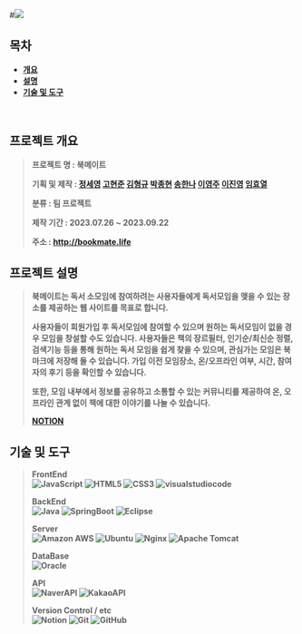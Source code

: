 #<img src="Soso/src/main/webapp/resources/images/common/bookmate_logo_w_main.svg">

## **목차**

<b>

- [개요](#-프로젝트-개요)
- [설명](#-프로젝트-설명)
- [기술 및 도구](#-기술-및-도구)

<br>

## 프로젝트 개요
> **프로젝트 명 :** 북메이트
>
> **기획 및 제작 :** 
[정세영](https://github.com/ar2723)
[고현준](https://github.com/HyeonJunKOH)
[김형규](https://github.com/kariyarn)
[박종현](https://github.com/PakrJongHyeon)
[송한나](https://github.com/nongdamgomm)
[이영주](https://github.com/2youngjoo)
[이진영](https://github.com/Lee-Jin-Young)
[임효열](https://github.com/Wideds)
>
> **분류 :** 팀 프로젝트
>
> **제작 기간 :** 2023.07.26 ~ 2023.09.22
>
> **주소 :** http://bookmate.life

## 프로젝트 설명
> 북메이트는 독서 소모임에 참여하려는 사용자들에게 독서모임을 맺을 수 있는 장소를 제공하는 웹 사이트를 목표로 합니다.
>
> 사용자들이 회원가입 후 독서모임에 참여할 수 있으며 원하는 독서모임이 없을 경우 모임을 창설할 수도 있습니다.
> 사용자들은 책의 장르필터, 인기순/최신순 정렬, 검색기능 등을 통해 원하는 독서 모임을 쉽게 찾을 수 있으며, 관심가는 모임은 북마크에 저장해 둘 수 있습니다.
> 가입 이전 모임장소, 온/오프라인 여부, 시간, 참여자의 후기 등을 확인할 수 있습니다.
>
> 또한, 모임 내부에서 정보를 공유하고 소통할 수 있는 커뮤니티를 제공하여 온, 오프라인 관계 없이 책에 대한 이야기를 나눌 수 있습니다.
>
> [NOTION](https://bookmateacorn.notion.site/6e8f0be78ab24d6994a372dd2afe0977?pvs=4)

## 기술 및 도구
> **FrontEnd**<br>
> ![JavaScript](https://img.shields.io/badge/javascript-%23323330.svg?style=for-the-badge&logo=javascript&logoColor=%23F7DF1E)
> ![HTML5](https://img.shields.io/badge/HTML5-E34F26.svg?style=for-the-badge&logo=HTML5&logoColor=white)
> ![CSS3](https://img.shields.io/badge/CSS3-1572B6.svg?style=for-the-badge&logo=CSS3&logoColor=white)
> ![visualstudiocode](https://img.shields.io/badge/Visual%20Studio%20Code-1572B6.svg?style=for-the-badge&logo=visualstudiocode&logoColor=white)
>
> **BackEnd** <br>
> ![Java](https://img.shields.io/badge/java-%23ED8B00.svg?style=for-the-badge&logo=openjdk&logoColor=white)
> ![SpringBoot](https://img.shields.io/badge/Spring%20Boot-6DB33F.svg?style=for-the-badge&logo=SpringBoot&logoColor=white)
> ![Eclipse](https://img.shields.io/badge/Eclipse-2C2255.svg?style=for-the-badge&logo=eclipse&logoColor=white)
>
> **Server**<br>
> ![Amazon AWS](https://img.shields.io/badge/AWS-232F3E.svg?style=for-the-badge&logo=AmazonAWS&logoColor=white)
> ![Ubuntu](https://img.shields.io/badge/Ubuntu-E95420?style=for-the-badge&logo=ubuntu&logoColor=white)
> ![Nginx](https://img.shields.io/badge/nginx-%23009639.svg?style=for-the-badge&logo=nginx&logoColor=white)
> ![Apache Tomcat](https://img.shields.io/badge/apache%20tomcat-%23F8DC75.svg?style=for-the-badge&logo=apache-tomcat&logoColor=black)
>
> **DataBase**<br>
> ![Oracle](https://img.shields.io/badge/Oracle-F80000.svg?style=for-the-badge&logo=Oracle&logoColor=white)
>
> **API**<br>
> ![NaverAPI](https://img.shields.io/badge/naver%20API-03C75A.svg?style=for-the-badge&logo=kakaotalk&logoColor=white)
> ![KakaoAPI](https://img.shields.io/badge/kakao%20API-ffcd00.svg?style=for-the-badge&logo=kakao&logoColor=white)
>
> **Version Control / etc**<br>
> ![Notion](https://img.shields.io/badge/Notion-%23000000.svg?style=for-the-badge&logo=notion&logoColor=white)
> ![Git](https://img.shields.io/badge/git-%23F05033.svg?style=for-the-badge&logo=git&logoColor=white)
> ![GitHub](https://img.shields.io/badge/github-%23121011.svg?style=for-the-badge&logo=github&logoColor=white)
